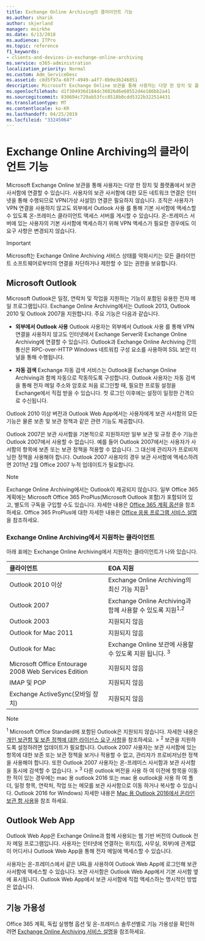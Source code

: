 ```yaml
---
title: Exchange Online Archiving의 클라이언트 기능
ms.author: sharik
author: skjerland
manager: mnirkhe
ms.date: 6/13/2018
ms.audience: ITPro
ms.topic: reference
f1_keywords:
- clients-and-devices-in-exchange-online-archiving
ms.service: o365-administration
localization_priority: Normal
ms.custom: Adm_ServiceDesc
ms.assetid: c8d5f97a-607f-4949-a4f7-0b9e3b246851
description: Microsoft Exchange Online 보관을 통해 사용자는 다양 한 장치 및 플랫폼에서 보관 사서함에 연결할 수 있습니다. 사용자의 보관 사서함에 대한 모든 네트워크 연결은 인터넷을 통해 수행되므로 VPN(가상 사설망) 연결은 필요하지 않습니다. 조직은 사용자가 VPN 연결을 사용하지 않고도 외부에서 Outlook 사용 를 통해 기본 사서함에 액세스할 수 있도록 온-프레미스 클라이언트 액세스 서버를 게시할 수 있습니다. 온-프레미스 서버에 있는 사용자의 기본 사서함에 액세스하기 위해 VPN 액세스가 필요한 경우에도 이 요구 사항은 변경되지 않습니다.
ms.openlocfilehash: d1f304936d184dc30826d6e60552d4e186bb2a41
ms.sourcegitcommit: 830694c729ab53fcc8518b0cdd5322b322514431
ms.translationtype: MT
ms.contentlocale: ko-KR
ms.lasthandoff: 04/25/2019
ms.locfileid: "33245064"
---
```

# <a name="client-features-in-exchange-online-archiving"></a>Exchange Online Archiving의 클라이언트 기능

Microsoft Exchange Online 보관을 통해 사용자는 다양 한 장치 및 플랫폼에서 보관 사서함에 연결할 수 있습니다. 사용자의 보관 사서함에 대한 모든 네트워크 연결은 인터넷을 통해 수행되므로 VPN(가상 사설망) 연결은 필요하지 않습니다. 조직은 사용자가 VPN 연결을 사용하지 않고도 외부에서 Outlook 사용 를 통해 기본 사서함에 액세스할 수 있도록 온-프레미스 클라이언트 액세스 서버를 게시할 수 있습니다. 온-프레미스 서버에 있는 사용자의 기본 사서함에 액세스하기 위해 VPN 액세스가 필요한 경우에도 이 요구 사항은 변경되지 않습니다.
  
> [!IMPORTANT]
> Microsoft는 Exchange Online Archiving 서비스 상태를 악화시키는 모든 클라이언트 소프트웨어로부터의 연결을 차단하거나 제한할 수 있는 권한을 보유합니다. 
  
## <a name="microsoft-outlook"></a>Microsoft Outlook

Microsoft Outlook은 일정, 연락처 및 작업을 지원하는 기능이 포함된 유용한 전자 메일 프로그램입니다. Exchange Online Archiving에서는 Outlook 2013, Outlook 2010 및 Outlook 2007을 지원합니다. 주요 기능은 다음과 같습니다.
  
- **외부에서 Outlook 사용** Outlook 사용자는 외부에서 Outlook 사용 를 통해 VPN 연결을 사용하지 않고도 인터넷에서 Exchange Server와 Exchange Online Archiving에 연결할 수 있습니다. Outlook과 Exchange Online Archiving 간의 통신은 RPC-over-HTTP Windows 네트워킹 구성 요소를 사용하여 SSL 보안 터널을 통해 수행됩니다. 
    
- **자동 검색** Exchange 자동 검색 서비스는 Outlook을 Exchange Online Archiving과 함께 자동으로 작동하도록 구성합니다. Outlook 사용자는 자동 검색을 통해 전자 메일 주소와 암호로 처음 로그인할 때, 필요한 프로필 설정을 Exchange에서 직접 받을 수 있습니다. 첫 로그인 이후에는 설정이 일정한 간격으로 수신됩니다. 
    
Outlook 2010 이상 버전과 Outlook Web App에서는 사용자에게 보관 사서함의 모든 기능은 물론 보존 및 보관 정책과 같은 관련 기능도 제공합니다.
  
Outlook 2007은 보관 사서함을 기본적으로 지원하지만 일부 보관 및 규정 준수 기능은 Outlook 2007에서 사용할 수 없습니다. 예를 들어 Outlook 2007에서는 사용자가 사서함의 항목에 보존 또는 보관 정책을 적용할 수 없습니다. 그 대신에 관리자가 프로비저닝한 정책을 사용해야 합니다. Outlook 2007 사용자의 경우 보관 사서함에 액세스하려면 2011년 2월 Office 2007 누적 업데이트가 필요합니다.
  
> [!NOTE]
> Exchange Online Archiving에서는 Outlook이 제공되지 않습니다. 일부 Office 365 계획에는 Microsoft Office 365 ProPlus(Microsoft Outlook 포함)가 포함되어 있고, 별도의 구독을 구입할 수도 있습니다. 자세한 내용은 [Office 365 계획 옵션](../office-365-platform-service-description/office-365-plan-options.md)을 참조하세요. Office 365 ProPlus에 대한 자세한 내용은 [Office 응용 프로그램 서비스 설명](../office-applications-service-description/office-applications-service-description.md)을 참조하세요. 
  
### <a name="clients-supported-by-exchange-online-archiving"></a>Exchange Online Archiving에서 지원하는 클라이언트

아래 표에는 Exchange Online Archiving에서 지원하는 클라이언트가 나와 있습니다.
  
|**클라이언트**|**EOA 지원**|
|:-----|:-----|
|Outlook 2010 이상  <br/> |Exchange Online Archiving의 최신 기능 지원<sup>1</sup> <br/> |
|Outlook 2007  <br/> |Exchange Online Archiving과 함께 사용할 수 있도록 지원<sup>1,2</sup> <br/> |
|Outlook 2003  <br/> |지원되지 않음  <br/> |
|Outlook for Mac 2011  <br/> |지원되지 않음  <br/> |
|Outlook for Mac  <br/> |Exchange Online 보관에 사용할 수 있도록 지원 됩니다. <sup>3</sup> <br/> |
|Microsoft Office Entourage 2008 Web Services Edition  <br/> |지원되지 않음  <br/> |
|IMAP 및 POP  <br/> |지원되지 않음  <br/> |
|Exchange ActiveSync(모바일 장치)  <br/> |지원되지 않음  <br/> |
   
> [!NOTE]
> <sup>1</sup> Microsoft Office Standard에 포함된 Outlook은 지원되지 않습니다. 자세한 내용은 [개인 보관함 및 보존 정책에 대한 라이선스 요구 사항](https://go.microsoft.com/fwlink/?LinkId=389396)을 참조하세요. > <sup>2</sup> 보관을 지원하도록 설정하려면 업데이트가 필요합니다. Outlook 2007 사용자는 보관 사서함에 있는 항목에 대한 보존 또는 보관 정책을 보거나 적용할 수 없고, 관리자가 프로비저닝한 정책을 사용해야 합니다. 또한 Outlook 2007 사용자는 온-프레미스 사서함과 보관 사서함을 동시에 검색할 수 없습니다. > <sup>3</sup> 다른 outlook 버전을 사용 하 여 이전에 항목을 이동한 적이 있는 경우에는 mac 용 outlook 2016 또는 mac 용 outlook을 사용 하 여 폴더, 일정 항목, 연락처, 작업 또는 메모를 보관 사서함으로 이동 하거나 복사할 수 있습니다. Outlook 2016 for Windows) 자세한 내용은 [Mac 용 Outlook 2016에서 온라인 보관 함 사용](https://support.office.com/en-us/article/Use-your-online-archive-with-Outlook-2016-for-Mac-45b8439c-2982-4b6b-9097-eed71dbfe238)을 참조 하세요. 
  
## <a name="outlook-web-app"></a>Outlook Web App

Outlook Web App은 Exchange Online과 함께 사용되는 웹 기반 버전의 Outlook 전자 메일 프로그램입니다. 사용자는 인터넷에 연결하는 위치(집, 사무실, 외부)에 관계없이 어디서나 Outlook Web App을 통해 전자 메일에 액세스할 수 있습니다.
  
사용자는 온-프레미스에서 같은 URL을 사용하여 Outlook Web App에 로그인해 보관 사서함에 액세스할 수 있습니다. 보관 사서함은 Outlook Web App에서 기본 사서함 옆에 표시됩니다. Outlook Web App에서 보관 사서함에 직접 액세스하는 명시적인 방법은 없습니다.
  
## <a name="feature-availability"></a>기능 가용성

Office 365 계획, 독립 실행형 옵션 및 온-프레미스 솔루션별로 기능 가용성을 확인하려면 [Exchange Online Archiving 서비스 설명](exchange-online-archiving-service-description.md)을 참조하세요.
  

